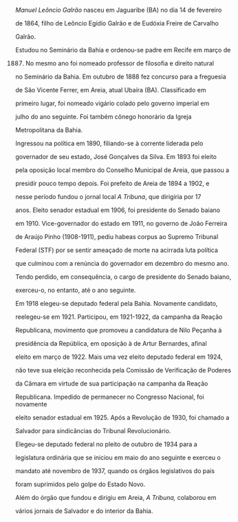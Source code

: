 

*Manuel Leôncio Galrão* nasceu em Jaguaribe (BA) no dia 14 de fevereiro

de 1864, filho de Leôncio Egídio Galrão e de Eudóxia Freire de Carvalho

Galrão.



Estudou no Seminário da Bahia e ordenou-se padre em Recife em março de

1887. No mesmo ano foi nomeado professor de filosofia e direito natural

no Seminário da Bahia. Em outubro de 1888 fez concurso para a freguesia

de São Vicente Ferrer, em Areia, atual Ubaíra (BA). Classificado em

primeiro lugar, foi nomeado vigário colado pelo governo imperial em

julho do ano seguinte. Foi também cônego honorário da Igreja

Metropolitana da Bahia.



Ingressou na política em 1890, filiando-se à corrente liderada pelo

governador de seu estado, José Gonçalves da Silva. Em 1893 foi eleito

pela oposição local membro do Conselho Municipal de Areia, que passou a

presidir pouco tempo depois. Foi prefeito de Areia de 1894 a 1902, e

nesse período fundou o jornal local *A Tribuna*, que dirigiria por 17

anos. Eleito senador estadual em 1906, foi presidente do Senado baiano

em 1910. Vice-governador do estado em 1911, no governo de João Ferreira

de Araújo Pinho (1908-1911), pediu habeas corpus ao Supremo Tribunal

Federal (STF) por se sentir ameaçado de morte na acirrada luta política

que culminou com a renúncia do governador em dezembro do mesmo ano.

Tendo perdido, em consequência, o cargo de presidente do Senado baiano,

exerceu-o, no entanto, até o ano seguinte.



Em 1918 elegeu-se deputado federal pela Bahia. Novamente candidato,

reelegeu-se em 1921. Participou, em 1921-1922, da campanha da Reação

Republicana, movimento que promoveu a candidatura de Nilo Peçanha à

presidência da República, em oposição à de Artur Bernardes, afinal

eleito em março de 1922. Mais uma vez eleito deputado federal em 1924,

não teve sua eleição reconhecida pela Comissão de Verificação de Poderes

da Câmara em virtude de sua participação na campanha da Reação

Republicana. Impedido de permanecer no Congresso Nacional, foi novamente

eleito senador estadual em 1925. Após a Revolução de 1930, foi chamado a

Salvador para sindicâncias do Tribunal Revolucionário.



Elegeu-se deputado federal no pleito de outubro de 1934 para a

legislatura ordinária que se iniciou em maio do ano seguinte e exerceu o

mandato até novembro de 1937, quando os órgãos legislativos do país

foram suprimidos pelo golpe do Estado Novo.



Além do órgão que fundou e dirigiu em Areia, *A Tribuna,* colaborou em

vários jornais de Salvador e do interior da Bahia.



